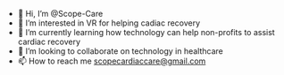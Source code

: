 - 👋 Hi, I’m @Scope-Care
- 👀 I’m interested in VR for helping cadiac recovery
- 🌱 I’m currently learning how technology can help non-profits to assist cardiac recovery
- 💞️ I’m looking to collaborate on technology in healthcare
- 📫 How to reach me scopecardiaccare@gmail.com

<!---
Scope-Care/Scope-Care is a ✨ special ✨ repository because its `README.md` (this file) appears on your GitHub profile.
You can click the Preview link to take a look at your changes.
--->
